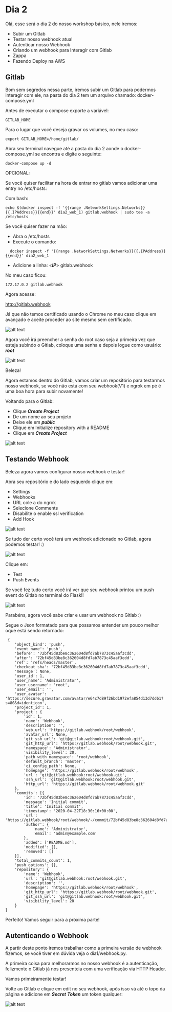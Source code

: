 # Dia 2

Olá, esse será o dia 2 do nosso workshop básico, nele iremos:


* Subir um Gitlab
* Testar nosso webhook atual
* Autenticar nosso Webhook
* Criando um webhook para Interagir com Gitlab
* Zappa
* Fazendo Deploy na AWS


## Gitlab

Bom sem segredos nessa parte, iremos subir um Gitlab para podermos interagir com ele, na pasta do dia 2 tem um arquivo chamado: docker-compose.yml 

Antes de executar o compose exporte a variável:

```
GITLAB_HOME
```

Para o lugar que você deseja gravar os volumes, no meu caso:

```
export GITLAB_HOME=/home/gitlab/
```

Abra seu terminal navegue até a pasta do dia 2 aonde o docker-compose.yml se encontra e digite o seguinte:

```
docker-compose up -d
```

OPCIONAL:

Se você quiser facilitar na hora de entrar no gitlab vamos adicionar uma entry no /etc/hosts:

Com bash:
```
echo $(docker inspect -f '{{range .NetworkSettings.Networks}}{{.IPAddress}}{{end}}' dia2_web_1) gitlab.webhook | sudo tee -a /etc/hosts 
```
Se você quiser fazer na mão:

* Abra o /etc/hosts
* Execute o comando: 
```
  docker inspect -f '{{range .NetworkSettings.Networks}}{{.IPAddress}}{{end}}' dia2_web_1
```
* Adicione a linha: <**_IP_**> gitlab.webhook

No meu caso ficou:

```
172.17.0.2 gitlab.webhook
```


Agora acesse:

http://gitlab.webhook


Já que não temos certificado usando o Chrome no meu caso clique em avançado e aceite proceder ao site mesmo sem certificado.

![alt text](https://github.com/rodrigosiviero/webhook-basic-woorkshop/blob/master/images/cert1.png?raw=true "Webhook")

Agora você irá preencher a senha do root caso seja a primeira vez que esteja subindo o Gitlab, coloque uma senha e depois logue como usuário: **_root_**

![alt text](https://github.com/rodrigosiviero/webhook-basic-woorkshop/blob/master/images/signin.png?raw=true "Webhook")

Beleza!

Agora estamos dentro do Gitlab, vamos criar um repositório para testarmos nosso webhook, se você não está com seu webhook(V1) e ngrok em pé é uma boa hora para subir novamente!


Voltando para o Gitlab:

* Clique _**Create Project**_
* De um nome ao seu projeto
* Deixe ele em **_public_**
* Clique em Initialize repository with a README
* Clique em _**Create Project**_

![alt text](https://github.com/rodrigosiviero/webhook-basic-woorkshop/blob/master/images/createproject.png?raw=true "Webhook")


## Testando Webhook

Beleza agora vamos configurar nosso webhook e testar!

Abra seu repositório e do lado esquerdo clique em:

* Settings
* Webhooks
* URL cole a do ngrok
* Selecione Comments
* Disabilite o enable ssl verification
* Add Hook

![alt text](https://github.com/rodrigosiviero/webhook-basic-woorkshop/blob/master/images/addwebhook.png?raw=true "Webhook")

Se tudo der certo você terá um webhook adicionado no Gitlab, agora podemos testar! :)

![alt text](https://github.com/rodrigosiviero/webhook-basic-woorkshop/blob/master/images/testwebhook.png?raw=true "Webhook")


Clique em:

* Test
* Push Events


Se você fez tudo certo você irá ver que seu webhook printou um push event do Gitlab no terminal do Flask!!


![alt text](https://github.com/rodrigosiviero/webhook-basic-woorkshop/blob/master/images/pushtest.png?raw=true "Webhook")

Parabéns, agora você sabe criar e usar um webhook no Gitlab :)

Segue o Json formatado para que possamos entender um pouco melhor oque está sendo retornado:

 
```
 {
    'object_kind': 'push',
    'event_name': 'push',
    'before': '72bf45d83be8c362604d8fd7ab7873c45aaf3cdd',
    'after': '72bf45d83be8c362604d8fd7ab7873c45aaf3cdd',
    'ref': 'refs/heads/master',
    'checkout_sha': '72bf45d83be8c362604d8fd7ab7873c45aaf3cdd',
    'message': None,
    'user_id': 1,
    'user_name': 'Administrator',
    'user_username': 'root',
    'user_email': '',
    'user_avatar': 'https://secure.gravatar.com/avatar/e64c7d89f26bd1972efa854d13d7dd61?s=80&d=identicon',
    'project_id': 1,
    'project': {
        'id': 1,
        'name': 'Webhook',
        'description': '',
        'web_url': 'https://gitlab.webhook/root/webhook',
        'avatar_url': None,
        'git_ssh_url': 'git@gitlab.webhook:root/webhook.git',
        'git_http_url': 'https://gitlab.webhook/root/webhook.git',
        'namespace': 'Administrator',
        'visibility_level': 20,
        'path_with_namespace': 'root/webhook',
        'default_branch': 'master',
        'ci_config_path': None,
        'homepage': 'https://gitlab.webhook/root/webhook',
        'url': 'git@gitlab.webhook:root/webhook.git',
        'ssh_url': 'git@gitlab.webhook:root/webhook.git',
        'http_url': 'https://gitlab.webhook/root/webhook.git'
    },
    'commits': [{
        'id': '72bf45d83be8c362604d8fd7ab7873c45aaf3cdd',
        'message': 'Initial commit',
        'title': 'Initial commit',
        'timestamp': '2020-04-22T18:30:16+00:00',
        'url': 'https://gitlab.webhook/root/webhook/-/commit/72bf45d83be8c362604d8fd7ab7873c45aaf3cdd',
        'author': {
            'name': 'Administrator',
            'email': 'admin@example.com'
        },
        'added': ['README.md'],
        'modified': [],
        'removed': []
    }],
    'total_commits_count': 1,
    'push_options': {},
    'repository': {
        'name': 'Webhook',
        'url': 'git@gitlab.webhook:root/webhook.git',
        'description': '',
        'homepage': 'https://gitlab.webhook/root/webhook',
        'git_http_url': 'https://gitlab.webhook/root/webhook.git',
        'git_ssh_url': 'git@gitlab.webhook:root/webhook.git',
        'visibility_level': 20
    }
}
```

Perfeito! Vamos seguir para a próxima parte!


## Autenticando o Webhook

A partir deste ponto iremos trabalhar como a primeira versão de webhook fizemos, se você tiver em dúvida veja o dia1/webhook.py.

A primeira coisa para melhorarmos no nosso webhook é a autenticação, felizmente o Gitlab já nos presenteia com uma verificação via HTTP Header.

Vamos primeiramente testar!

Volte ao Gitlab e clique em edit no seu webhook, após isso vá até o topo da página e adicione em _**Secret**_ _**Token**_ um token qualquer:



![alt text](https://github.com/rodrigosiviero/webhook-basic-woorkshop/blob/master/images/tokensecret.png?raw=true "Webhook")

